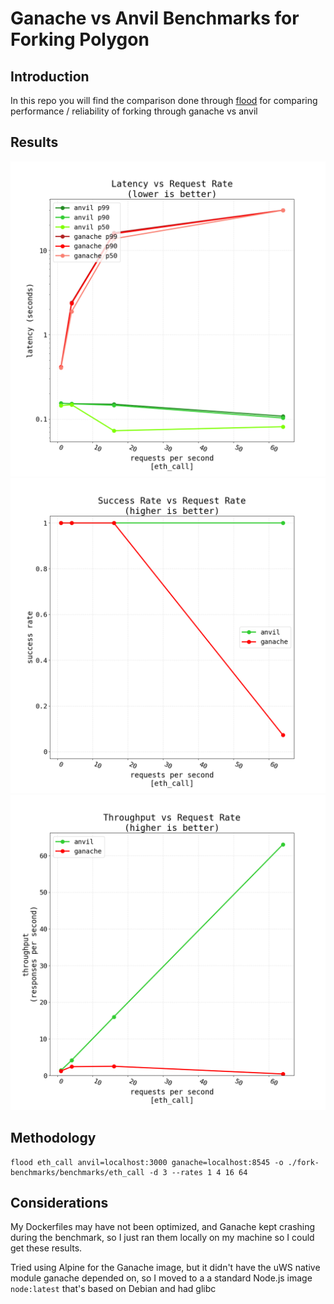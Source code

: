 # Ganache vs Anvil Benchmarks for Forking Polygon

## Introduction

In this repo you will find the comparison done through [flood](https://github.com/paradigmxyz/flood) for comparing performance / reliability of forking through ganache vs anvil

## Results

![latencies](./benchmarks/eth_call/figures/latencies.png)
![success_rate](./benchmarks/eth_call/figures/success_rate.png)
![throughput](./benchmarks/eth_call/figures/throughput.png)

## Methodology

```
flood eth_call anvil=localhost:3000 ganache=localhost:8545 -o ./fork-benchmarks/benchmarks/eth_call -d 3 --rates 1 4 16 64
```

## Considerations

My Dockerfiles may have not been optimized, and Ganache kept crashing during the benchmark, so I just ran them locally on my machine so I could get these results.

Tried using Alpine for the Ganache image, but it didn't have the uWS native module ganache depended on, so I moved to a a standard Node.js image `node:latest` that's based on Debian and had glibc
